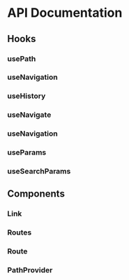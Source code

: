 # API Documentation

## Hooks

### usePath

### useNavigation

### useHistory

### useNavigate

### useNavigation

### useParams

### useSearchParams

## Components

### Link

### Routes

### Route

### PathProvider


